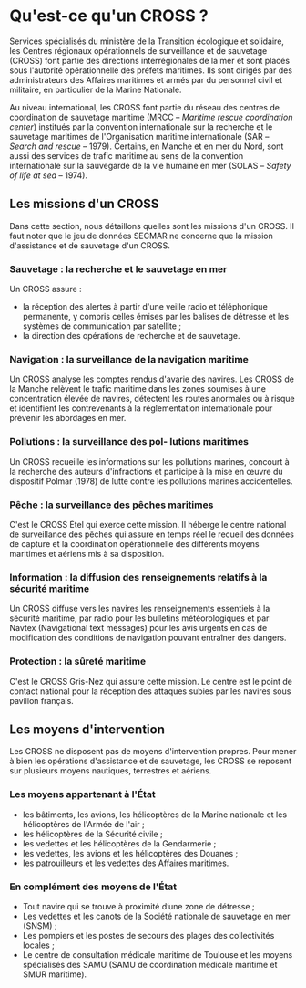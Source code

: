 # Qu'est-ce qu'un CROSS ?
Services spécialisés du ministère de la Transition écologique et solidaire, les Centres régionaux opérationnels de surveillance et de sauvetage (CROSS) font partie des directions interrégionales de la mer et sont placés sous l'autorité opérationnelle des préfets maritimes. Ils sont dirigés par des administrateurs des Affaires maritimes et armés par du personnel civil et militaire, en particulier de la Marine Nationale.

Au niveau international, les CROSS font partie du réseau des centres de coordination de sauvetage maritime (MRCC – *Maritime rescue coordination center*) institués par la convention internationale sur la recherche et le sauvetage maritimes de l'Organisation maritime internationale (SAR – *Search and rescue* – 1979). Certains, en Manche et en mer du Nord, sont aussi des services de trafic maritime au sens de la convention internationale sur la sauvegarde de la vie humaine en mer (SOLAS – *Safety of life at sea* – 1974).

## Les missions d'un CROSS
Dans cette section, nous détaillons quelles sont les missions d'un CROSS. Il faut noter que le jeu de données SECMAR ne concerne que la mission d'assistance et de sauvetage d'un CROSS.

### Sauvetage : la recherche et le sauvetage en mer
Un CROSS assure :

- la réception des alertes à partir d'une veille radio et téléphonique permanente, y compris celles émises par les balises de détresse et les systèmes de communication par satellite ;
- la direction des opérations de recherche et de sauvetage.


### Navigation : la surveillance de la navigation maritime
Un CROSS analyse les comptes rendus d'avarie des navires. Les CROSS de la Manche relèvent le trafic maritime dans les zones soumises à une concentration élevée de navires, détectent les routes anormales ou à risque et identifient les contrevenants à la réglementation internationale pour prévenir les abordages en mer.

### Pollutions : la surveillance des pol- lutions maritimes
Un CROSS recueille les informations sur les pollutions marines, concourt
à la recherche des auteurs d'infractions et participe à la mise en œuvre du dispositif Polmar (1978) de lutte contre les pollutions marines accidentelles.

### Pêche : la surveillance des pêches maritimes
C'est le CROSS Étel qui exerce cette mission. Il héberge le centre national de surveillance des pêches qui assure en temps réel le recueil des données
de capture et la coordination opérationnelle des différents moyens maritimes et aériens mis à sa disposition.

### Information : la diffusion des renseignements relatifs à la sécurité maritime
Un CROSS diffuse vers les navires les renseignements essentiels à la sécurité maritime, par radio pour les bulletins météorologiques et par Navtex (Navigational text messages) pour les avis urgents en cas de modification des conditions de navigation pouvant entraîner des dangers.

### Protection : la sûreté maritime
C'est le CROSS Gris-Nez qui assure cette mission. Le centre est le point de contact national pour la réception des attaques subies par les navires sous pavillon français.

## Les moyens d'intervention
Les CROSS ne disposent pas de moyens d'intervention propres. Pour mener à bien les opérations d'assistance et de sauvetage, les CROSS se reposent sur plusieurs moyens nautiques, terrestres et aériens.

### Les moyens appartenant à l'État
- les bâtiments, les avions, les hélicoptères de la Marine nationale et les hélicoptères de l'Armée de l'air ;
- les hélicoptères de la Sécurité civile ;
- les vedettes et les hélicoptères de la Gendarmerie ;
- les vedettes, les avions et les hélicoptères des Douanes ;
- les patrouilleurs et les vedettes des Affaires maritimes.

### En complément des moyens de l'État
- Tout navire qui se trouve à proximité d’une zone de détresse ;
- Les vedettes et les canots de la Société nationale de sauvetage en mer (SNSM) ;
- Les pompiers et les postes de secours des plages des collectivités locales ;
- Le centre de consultation médicale maritime de Toulouse et les moyens spécialisés des SAMU (SAMU de coordination médicale maritime et SMUR maritime).
